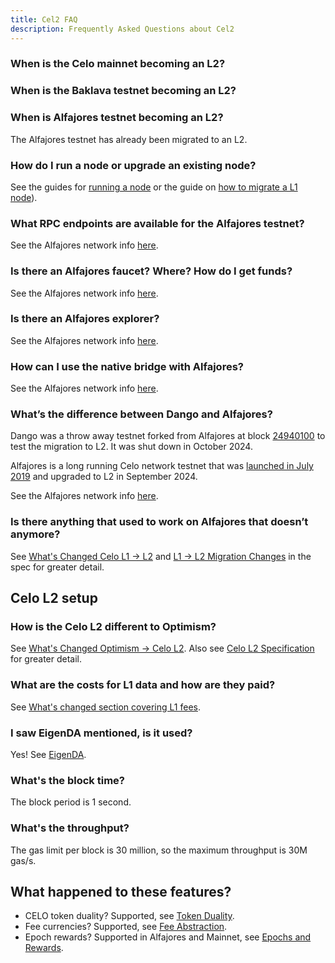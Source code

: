 ```yaml
---
title: Cel2 FAQ
description: Frequently Asked Questions about Cel2
---
```


### When is the Celo mainnet becoming an L2?

### When is the Baklava testnet becoming an L2?

### When is Alfajores testnet becoming an L2?

The Alfajores testnet has already been migrated to an L2.

### How do I run a node or upgrade an existing node?

See the guides for [running a node](./operators/docker-node.md) or the guide on [how to migrate a L1 node](./operators/migrate-node.md)).

### What RPC endpoints are available for the Alfajores testnet?

See the Alfajores network info [here](https://docs.celo.org/network#celo-alfajores-l2-testnet).

### Is there an Alfajores faucet? Where? How do I get funds?

See the Alfajores network info [here](https://docs.celo.org/network#celo-alfajores-l2-testnet).

### Is there an Alfajores explorer?

See the Alfajores network info [here](https://docs.celo.org/network#celo-alfajores-l2-testnet).

### How can I use the native bridge with Alfajores?

See the Alfajores network info [here](https://docs.celo.org/network#celo-alfajores-l2-testnet).

### What’s the difference between Dango and Alfajores?

Dango was a throw away testnet forked from Alfajores at block [24940100](https://celo-alfajores.blockscout.com/block/0xc0e521a7b7326064ec12f51449de16d3218de161335daaa4ae8bbed1790b4a6c) to test the migration to L2. It was shut down in October 2024.

Alfajores is a long running Celo network testnet that was [launched in July 2019](https://blog.celo.org/introducing-alfajores-1b162ebcb44d) and  upgraded to L2 in September 2024.

See the Alfajores network info [here](https://docs.celo.org/network#celo-alfajores-l2-testnet).

### Is there anything that used to work on Alfajores that doesn’t anymore?

See [What's Changed Celo L1 -> L2](./whats-changed/l1-l2.md) and [L1 -> L2 Migration Changes](https://specs.celo.org/l2_migration.html) in the spec for greater detail.

## Celo L2 setup

### How is the Celo L2 different to Optimism?

See [What's Changed Optimism -> Celo L2](./whats-changed/op-l2).
Also see [Celo L2 Specification](https://specs.celo.org/root.html) for greater detail.

### What are the costs for L1 data and how are they paid?

See [What's changed section covering L1 fees](./whats-changed/op-l2#l1-fees).

### I saw EigenDA mentioned, is it used?

Yes! See [EigenDA](https://specs.celo.org/eigenda.html).

### What's the block time?

The block period is 1 second.

### What's the throughput?

The gas limit per block is 30 million, so the maximum throughput is 30M gas/s.

## What happened to these features?

- CELO token duality? Supported, see [Token Duality](https://specs.celo.org/token_duality.html).
- Fee currencies? Supported, see [Fee Abstraction](https://specs.celo.org/fee_abstraction.html).
- Epoch rewards? Supported in Alfajores and Mainnet, see [Epochs and Rewards](https://specs.celo.org/smart_contract_updates_from_l1.html#epochs-and-rewards).

